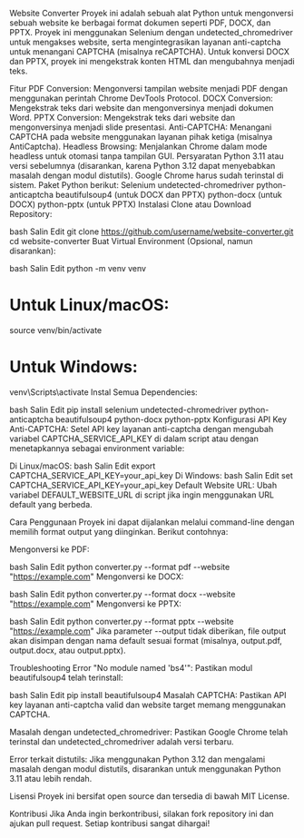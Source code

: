 Website Converter
Proyek ini adalah sebuah alat Python untuk mengonversi sebuah website ke berbagai format dokumen seperti PDF, DOCX, dan PPTX. Proyek ini menggunakan Selenium dengan undetected_chromedriver untuk mengakses website, serta mengintegrasikan layanan anti-captcha untuk menangani CAPTCHA (misalnya reCAPTCHA). Untuk konversi DOCX dan PPTX, proyek ini mengekstrak konten HTML dan mengubahnya menjadi teks.

Fitur
PDF Conversion: Mengonversi tampilan website menjadi PDF dengan menggunakan perintah Chrome DevTools Protocol.
DOCX Conversion: Mengekstrak teks dari website dan mengonversinya menjadi dokumen Word.
PPTX Conversion: Mengekstrak teks dari website dan mengonversinya menjadi slide presentasi.
Anti-CAPTCHA: Menangani CAPTCHA pada website menggunakan layanan pihak ketiga (misalnya AntiCaptcha).
Headless Browsing: Menjalankan Chrome dalam mode headless untuk otomasi tanpa tampilan GUI.
Persyaratan
Python 3.11 atau versi sebelumnya (disarankan, karena Python 3.12 dapat menyebabkan masalah dengan modul distutils).
Google Chrome harus sudah terinstal di sistem.
Paket Python berikut:
Selenium
undetected-chromedriver
python-anticaptcha
beautifulsoup4 (untuk DOCX dan PPTX)
python-docx (untuk DOCX)
python-pptx (untuk PPTX)
Instalasi
Clone atau Download Repository:

bash
Salin
Edit
git clone https://github.com/username/website-converter.git
cd website-converter
Buat Virtual Environment (Opsional, namun disarankan):

bash
Salin
Edit
python -m venv venv
# Untuk Linux/macOS:
source venv/bin/activate
# Untuk Windows:
venv\Scripts\activate
Instal Semua Dependencies:

bash
Salin
Edit
pip install selenium undetected-chromedriver python-anticaptcha beautifulsoup4 python-docx python-pptx
Konfigurasi
API Key Anti-CAPTCHA:
Setel API key layanan anti-captcha dengan mengubah variabel CAPTCHA_SERVICE_API_KEY di dalam script atau dengan menetapkannya sebagai environment variable:

Di Linux/macOS:
bash
Salin
Edit
export CAPTCHA_SERVICE_API_KEY=your_api_key
Di Windows:
bash
Salin
Edit
set CAPTCHA_SERVICE_API_KEY=your_api_key
Default Website URL:
Ubah variabel DEFAULT_WEBSITE_URL di script jika ingin menggunakan URL default yang berbeda.

Cara Penggunaan
Proyek ini dapat dijalankan melalui command-line dengan memilih format output yang diinginkan. Berikut contohnya:

Mengonversi ke PDF:

bash
Salin
Edit
python converter.py --format pdf --website "https://example.com"
Mengonversi ke DOCX:

bash
Salin
Edit
python converter.py --format docx --website "https://example.com"
Mengonversi ke PPTX:

bash
Salin
Edit
python converter.py --format pptx --website "https://example.com"
Jika parameter --output tidak diberikan, file output akan disimpan dengan nama default sesuai format (misalnya, output.pdf, output.docx, atau output.pptx).

Troubleshooting
Error "No module named 'bs4'":
Pastikan modul beautifulsoup4 telah terinstall:

bash
Salin
Edit
pip install beautifulsoup4
Masalah CAPTCHA:
Pastikan API key layanan anti-captcha valid dan website target memang menggunakan CAPTCHA.

Masalah dengan undetected_chromedriver:
Pastikan Google Chrome telah terinstal dan undetected_chromedriver adalah versi terbaru.

Error terkait distutils:
Jika menggunakan Python 3.12 dan mengalami masalah dengan modul distutils, disarankan untuk menggunakan Python 3.11 atau lebih rendah.

Lisensi
Proyek ini bersifat open source dan tersedia di bawah MIT License.

Kontribusi
Jika Anda ingin berkontribusi, silakan fork repository ini dan ajukan pull request. Setiap kontribusi sangat dihargai!
